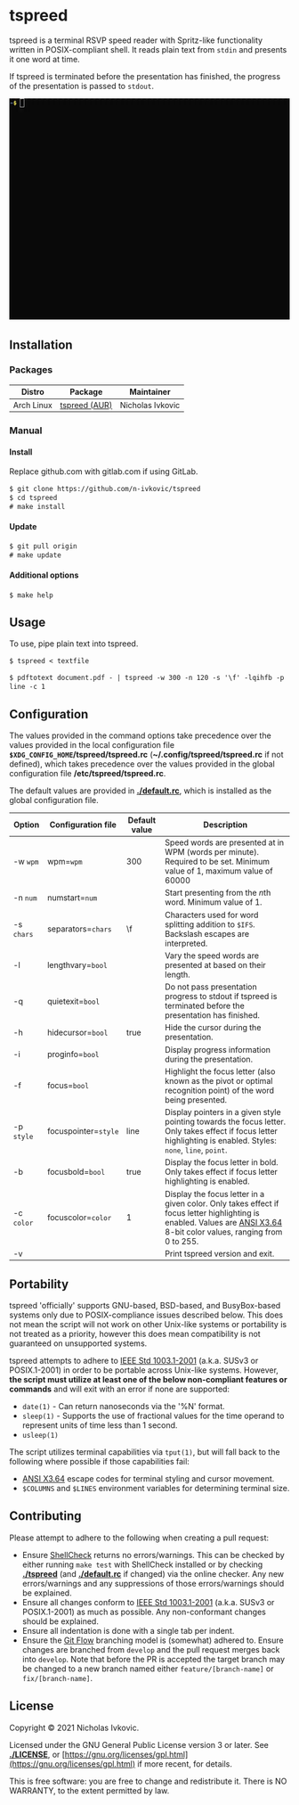 # tspreed

tspreed is a terminal RSVP speed reader with Spritz-like functionality written in POSIX-compliant shell. It reads plain text from `stdin` and presents it one word at time.

If tspreed is terminated before the presentation has finished, the progress of the presentation is passed to `stdout`.

![tspreed demo gif](.img/tspreed.gif)

## Installation

### Packages

| Distro | Package | Maintainer |
| ---    | ---     | ---        |
| Arch Linux | [tspreed (AUR)](https://aur.archlinux.org/packages/tspreed/) | Nicholas Ivkovic |

### Manual

#### Install

Replace github.com with gitlab.com if using GitLab.
```
$ git clone https://github.com/n-ivkovic/tspreed
$ cd tspreed
# make install
```

#### Update

```
$ git pull origin
# make update
```

#### Additional options

```
$ make help
```

## Usage

To use, pipe plain text into tspreed.

```
$ tspreed < textfile
```
```	
$ pdftotext document.pdf - | tspreed -w 300 -n 120 -s '\f' -lqihfb -p line -c 1
```

## Configuration

The values provided in the command options take precedence over the values provided in the local configuration file **`$XDG_CONFIG_HOME`/tspreed/tspreed.rc** (**~/.config/tspreed/tspreed.rc** if not defined), which takes precedence over the values provided in the global configuration file **/etc/tspreed/tspreed.rc**.

The default values are provided in [**./default.rc**](./default.rc), which is installed as the global configuration file.

| Option     | Configuration file   | Default value | Description |
| ---        | ---                  | ---           | ---         |
| -w `wpm`   | wpm=`wpm`            | 300           | Speed words are presented at in WPM (words per minute). Required to be set. Minimum value of 1, maximum value of 60000 |
| -n `num`   | numstart=`num`       |               | Start presenting from the *n*th word. Minimum value of 1. |
| -s `chars` | separators=`chars`   | \f            | Characters used for word splitting addition to `$IFS`. Backslash escapes are interpreted. |
| -l         | lengthvary=`bool`    |               | Vary the speed words are presented at based on their length. |
| -q         | quietexit=`bool`     |               | Do not pass presentation progress to stdout if tspreed is terminated before the presentation has finished. |
| -h         | hidecursor=`bool`    | true          | Hide the cursor during the presentation. |
| -i         | proginfo=`bool`      |               | Display progress information during the presentation. |
| -f         | focus=`bool`         |               | Highlight the focus letter (also known as the pivot or optimal recognition point) of the word being presented. |
| -p `style` | focuspointer=`style` | line          | Display pointers in a given style pointing towards the focus letter. Only takes effect if focus letter highlighting is enabled. Styles: `none`, `line`, `point`. |
| -b         | focusbold=`bool`     | true          | Display the focus letter in bold. Only takes effect if focus letter highlighting is enabled. |
| -c `color` | focuscolor=`color`   | 1             | Display the focus letter in a given color. Only takes effect if focus letter highlighting is enabled. Values are [ANSI X3.64](https://en.wikipedia.org/wiki/ANSI_escape_code) 8-bit color values, ranging from 0 to 255. |
| -v         |                      |               | Print tspreed version and exit. |

## Portability

tspreed 'officially' supports GNU-based, BSD-based, and BusyBox-based systems only due to POSIX-compliance issues described below. This does not mean the script will not work on other Unix-like systems or portability is not treated as a priority, however this does mean compatibility is not guaranteed on unsupported systems.

tspreed attempts to adhere to [IEEE Std 1003.1-2001](https://pubs.opengroup.org/onlinepubs/000095399/) (a.k.a. SUSv3 or POSIX.1-2001) in order to be portable across Unix-like systems. However, **the script must utilize at least one of the below non-compliant features or commands** and will exit with an error if none are supported:

* `date(1)` - Can return nanoseconds via the '%N' format.
* `sleep(1)` - Supports the use of fractional values for the time operand to represent units of time less than 1 second.
* `usleep(1)`

The script utilizes terminal capabilities via `tput(1)`, but will fall back to the following where possible if those capabilities fail:

* [ANSI X3.64](https://en.wikipedia.org/wiki/ANSI_escape_code) escape codes for terminal styling and cursor movement.
* `$COLUMNS` and `$LINES` environment variables for determining terminal size.

## Contributing

Please attempt to adhere to the following when creating a pull request:

* Ensure [ShellCheck](https://www.shellcheck.net/) returns no errors/warnings. This can be checked by either running `make test` with ShellCheck installed or by checking [**./tspreed**](./tspreed) (and [**./default.rc**](./default.rc) if changed) via the online checker. Any new errors/warnings and any suppressions of those errors/warnings should be explained.
* Ensure all changes conform to [IEEE Std 1003.1-2001](https://pubs.opengroup.org/onlinepubs/000095399/) (a.k.a. SUSv3 or POSIX.1-2001) as much as possible. Any non-conformant changes should be explained.
* Ensure all indentation is done with a single tab per indent.
* Ensure the [Git Flow](https://nvie.com/posts/a-successful-git-branching-model/) branching model is (somewhat) adhered to. Ensure changes are branched from `develop` and the pull request merges back into `develop`. Note that before the PR is accepted the target branch may be changed to a new branch named either `feature/[branch-name]` or `fix/[branch-name]`.

## License

Copyright © 2021 Nicholas Ivkovic.

Licensed under the GNU General Public License version 3 or later. See [**./LICENSE**](./LICENSE), or [https://gnu.org/licenses/gpl.html](https://gnu.org/licenses/gpl.html) if more recent, for details.

This is free software: you are free to change and redistribute it. There is NO WARRANTY, to the extent permitted by law.

